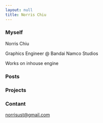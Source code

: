 ```yaml
---
layout: null
title: Norris Chiu
---
```


### Myself

Norris Chiu

Graphics Engineer @ Bandai Namco Studios

Works on inhouse engine

### Posts

### Projects

### Contant

norrisust@gmail.com

